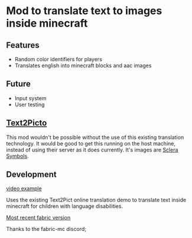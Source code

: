 # Mod to translate text to images inside minecraft

## Features
- Random color identifiers for players
- Translates english into minecraft blocks and aac images

## Future
- Input system
- User testing

## [Text2Picto](http://picto.ccl.kuleuven.be/index.php)
This mod wouldn't be possible without the use of this existing translation technology.
It would be good to get this running on the host machine, instead of using their server as it does currently.
It's images are [Sclera Symbols](https://sclera.be/en/vzw/home).

## Development

[video example](https://photos.app.goo.gl/rG3nujY5LnPR7PsF8)

Uses the existing Text2Pict online translation demo to translate text inside minecraft for children with language disabilities.

[Most recent fabric version](https://modmuss50.me/fabric.html)

Thanks to the fabric-mc discord;
